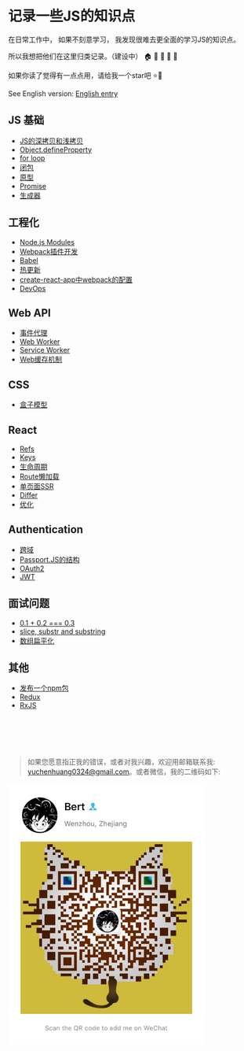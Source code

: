 # 记录一些JS的知识点

在日常工作中， 如果不刻意学习， 我发现很难去更全面的学习JS的知识点。

所以我想把他们在这里归类记录。（建设中） 🏠 🏡 🏫 🏢 🏣 

如果你读了觉得有一点点用，请给我一个star吧 :star::star2:

See English version: [English entry](../README.md)

## JS 基础

* [JS的深拷贝和浅拷贝](/v-cn/js_basis/object_copy.md)
* [Object.defineProperty](/v-cn/js_basis/object_defineproperty.md)
* [for loop](/v-cn/js_basis/for_loop.md)
* [闭包](/v-cn/js_basis/closure.md)
* [原型]()
* [Promise](/v-cn/js_basis/promise.md)
* [生成器](/v-cn/js_basis/generator.md)

## 工程化

* [Node.js Modules](/v-cn/modularization/node_mo.md)
* [Webpack插件开发](/v-cn/modularization/webpack_structure.md)
* [Babel](/v-cn/modularization/babel.md)
* [热更新](/v-cn/modularization/hot_reload.md)
* [create-react-app中webpack的配置](/v-cn/modularization/webpack_options.md)
* [DevOps]()

## Web API

* [事件代理](/v-cn/web_api/events_proxy.md)
* [Web Worker](/v-cn/web_api/web_worker.md)
* [Service Worker](/v-cn/web_api/service_worker.md)
* [Web缓存机制](/v-cn/web_api/web_cache.md)


## CSS

* [盒子模型](/v-cn/css/box_model.md)

## React

* [Refs](/v-cn/react/refs.md)
* [Keys](/v-cn/react/keys.md)
* [生命周期](/v-cn/react/life_cycle.md)
* [Route懒加载](/v-cn/react/lazy_load.md)
* [单页面SSR](/v-cn/react/ssr.md)
* [Differ]()
* [优化]()

## Authentication

* [跨域](/v-cn/authentication/cross_domain.md)
* [Passport.JS的结构](/v-cn/authentication/passport.md)
* [OAuth2]()
* [JWT]()

## 面试问题

* [0.1 + 0.2 === 0.3](/v-cn/interview/epsilon.md)
* [slice, substr and substring](/v-cn/interview/string_process.md)
* [数组扁平化](/v-cn/interview/flat_array.md)

## 其他

* [发布一个npm包](/v-cn/other/npm_issue.md)
* [Redux](/v-cn/other/redux.md)
* [RxJS](/v-cn/other/rxjs.md)

<br />
<br />
<br />
<br />

> 如果您愿意指正我的错误，或者对我兴趣，欢迎用邮箱联系我: yuchenhuang0324@gmail.com。或者微信，我的二维码如下:

<img src="../assets/qr_code.jpeg" width="400"/>


